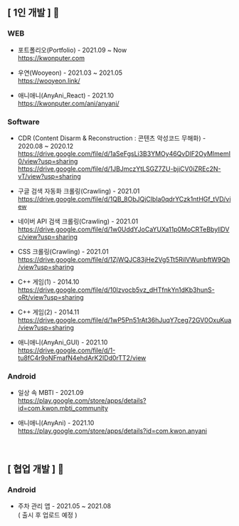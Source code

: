 

## [ 1인 개발 ] :runner:  

### WEB
- 포트폴리오(Portfolio) - 2021.09 ~ Now  
https://kwonputer.com 

- 우연(Wooyeon) - 2021.03 ~ 2021.05  
https://wooyeon.link/

- 애니애니(AnyAni_React) - 2021.10  
https://kwonputer.com/ani/anyani/

### Software
- CDR (Content Disarm & Reconstruction : 콘텐츠 악성코드 무해화) - 2020.08 ~ 2020.12  
https://drive.google.com/file/d/1aSeFgsLi3B3YMOy46QvDlF2OyMImemI0/view?usp=sharing
https://drive.google.com/file/d/1JBJmczYtLSGZ7ZU-bjiCV0iZREc2N-vT/view?usp=sharing

- 구글 검색 자동화 크롤링(Crawling) - 2021.01  
https://drive.google.com/file/d/1QB_8ObJQjClbIa0qdrYCzk1ntHGf_tVD/view

- 네이버 API 검색 크롤링(Crawling) - 2021.01  
https://drive.google.com/file/d/1w0UddYJoCaYUXa11p0MoCRTeBbyllDVc/view?usp=sharing

- CSS 크롤링(Crawling) - 2021.01  
https://drive.google.com/file/d/1ZjWQJC83jHe2Vg5Tt5RilVWunbftW9Qh/view?usp=sharing

- C++ 게임(1) - 2014.10  
https://drive.google.com/file/d/10lzvocb5vz_dHTfnkYn1dKb3hunS-oRt/view?usp=sharing

- C++ 게임(2) - 2014.11  
https://drive.google.com/file/d/1wP5Pn51rAt36hJuqY7ceg72GV0OxuKua/view?usp=sharing

- 애니애니(AnyAni_GUI) - 2021.10  
https://drive.google.com/file/d/1-tu8fC4r9oNFmafN4ehdArK2IDd0rTT2/view

### Android
- 일상 속 MBTI - 2021.09  
https://play.google.com/store/apps/details?id=com.kwon.mbti_community

- 애니애니(AnyAni) - 2021.10  
https://play.google.com/store/apps/details?id=com.kwon.anyani  
  
  
  <br>    
## [ 협업 개발 ] :two_men_holding_hands:  

### Android
- 주차 관리 앱 - 2021.05 ~ 2021.08  
( 출시 후 업로드 예정 )
